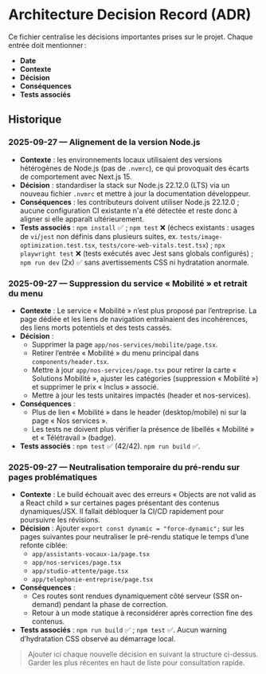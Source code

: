 # Architecture Decision Record (ADR)

Ce fichier centralise les décisions importantes prises sur le projet. Chaque entrée doit mentionner :

- **Date**
- **Contexte**
- **Décision**
- **Conséquences**
- **Tests associés**

## Historique

### 2025-09-27 — Alignement de la version Node.js
- **Contexte** : les environnements locaux utilisaient des versions hétérogènes de Node.js (pas de `.nvmrc`), ce qui provoquait des écarts de comportement avec Next.js 15.
- **Décision** : standardiser la stack sur Node.js 22.12.0 (LTS) via un nouveau fichier `.nvmrc` et mettre à jour la documentation développeur.
- **Conséquences** : les contributeurs doivent utiliser Node.js 22.12.0 ; aucune configuration CI existante n'a été détectée et reste donc à aligner si elle apparaît ultérieurement.
- **Tests associés** : `npm install` ✅ ; `npm test` ❌ (échecs existants : usages de `vi`/`jest` non définis dans plusieurs suites, ex. `tests/image-optimization.test.tsx`, `tests/core-web-vitals.test.tsx`) ; `npx playwright test` ❌ (tests exécutés avec Jest sans globals configurés) ; `npm run dev` (2x) ✅ sans avertissements CSS ni hydratation anormale.

### 2025-09-27 — Suppression du service « Mobilité » et retrait du menu
- **Contexte** : Le service « Mobilité » n’est plus proposé par l’entreprise. La page dédiée et les liens de navigation entraînaient des incohérences, des liens morts potentiels et des tests cassés.
- **Décision** :
  - Supprimer la page `app/nos-services/mobilite/page.tsx`.
  - Retirer l’entrée « Mobilité » du menu principal dans `components/header.tsx`.
  - Mettre à jour `app/nos-services/page.tsx` pour retirer la carte « Solutions Mobilité », ajuster les catégories (suppression « Mobilité ») et supprimer le prix « Inclus » associé.
  - Mettre à jour les tests unitaires impactés (header et nos-services).
- **Conséquences** :
  - Plus de lien « Mobilité » dans le header (desktop/mobile) ni sur la page « Nos services ».
  - Les tests ne doivent plus vérifier la présence de libellés « Mobilité » et « Télétravail » (badge).
- **Tests associés** : `npm test` ✅ (42/42). `npm run build` ✅.

### 2025-09-27 — Neutralisation temporaire du pré-rendu sur pages problématiques
- **Contexte** : Le build échouait avec des erreurs « Objects are not valid as a React child » sur certaines pages présentant des contenus dynamiques/JSX. Il fallait débloquer la CI/CD rapidement pour poursuivre les révisions.
- **Décision** : Ajouter `export const dynamic = "force-dynamic";` sur les pages suivantes pour neutraliser le pré-rendu statique le temps d’une refonte ciblée:
  - `app/assistants-vocaux-ia/page.tsx`
  - `app/nos-services/page.tsx`
  - `app/studio-attente/page.tsx`
  - `app/telephonie-entreprise/page.tsx`
- **Conséquences** :
  - Ces routes sont rendues dynamiquement côté serveur (SSR on-demand) pendant la phase de correction.
  - Retour à un mode statique à reconsidérer après correction fine des contenus.
- **Tests associés** : `npm run build` ✅ ; `npm test` ✅. Aucun warning d’hydratation CSS observé au démarrage local.

> Ajouter ici chaque nouvelle décision en suivant la structure ci-dessus. Garder les plus récentes en haut de liste pour consultation rapide.
